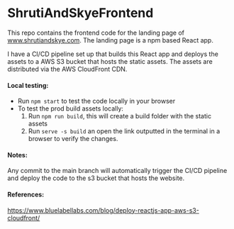 # ShrutiAndSkyeFrontend

This repo contains the frontend code for the landing page of www.shrutiandskye.com. The landing page is a npm based React app.

I have a CI/CD pipeline set up that builds this React app and deploys the assets to a AWS S3 bucket that hosts the static assets. The assets are distributed via the AWS CloudFront CDN.

#### Local testing:

- Run `npm start` to test the code locally in your browser
- To test the prod build assets locally:
  1. Run `npm run build`, this will create a build folder with the static assets
  2. Run `serve -s build` an open the link outputted in the terminal in a browser to verify the changes.

#### Notes:

Any commit to the main branch will automatically trigger the CI/CD pipeline and deploy the code to the s3 bucket that hosts the website.

#### References:

https://www.bluelabellabs.com/blog/deploy-reactjs-app-aws-s3-cloudfront/
